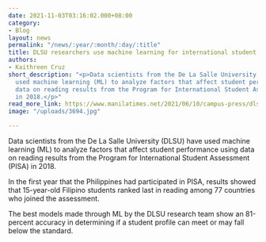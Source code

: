 ```yaml
---
date: 2021-11-03T03:16:02.000+08:00
category:
- Blog
layout: news
permalink: "/news/:year/:month/:day/:title"
title: DLSU researchers use machine learning for international student assessment
authors:
- Kaithreen Cruz
short_description: "<p>Data scientists from the De La Salle University (DLSU) have
  used machine learning (ML) to analyze factors that affect student performance using
  data on reading results from the Program for International Student Assessment (PISA)
  in 2018.</p>"
read_more_link: https://www.manilatimes.net/2021/06/10/campus-press/dlsu-researchers-use-machine-learning-for-international-student-assessment/1802616
image: "/uploads/3694.jpg"

---
```

Data scientists from the De La Salle University (DLSU) have used machine learning (ML) to analyze factors that affect student performance using data on reading results from the Program for International Student Assessment (PISA) in 2018.

In the first year that the Philippines had participated in PISA, results showed that 15-year-old Filipino students ranked last in reading among 77 countries who joined the assessment.

The best models made through ML by the DLSU research team show an 81-percent accuracy in determining if a student profile can meet or may fall below the standard.